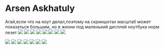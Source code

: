 # Arsen Askhatuly
Агай,если что на ноут делал,поэтому на скриншотах масштаб может показаться большим, но в жизни под маленький дисплей ноутбука норм лезет
![](imgs/sp1.jpg)
![](imgs/sp2.jpg)
![](imgs/sp3.jpg)
![](imgs/sp4.jpg)
![](imgs/sp5.jpg)
![](imgs/sp6.jpg)
![](imgs/sp7.jpg)
![](imgs/sp8.jpg)

![](imgs/screenshot1.png)
![](imgs/screenshot2.png)
![](imgs/screenshot3.png)
![](imgs/screenshot4.png)
![](imgs/screenshot5.png)
![](imgs/screenshot6.png)
![](imgs/screenshot7.png)
